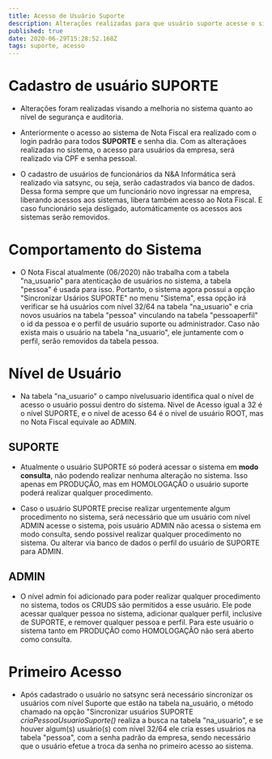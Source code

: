 ```yaml
---
title: Acesso de Usuário Suporte
description: Alterações realizadas para que usuário suporte acesse o sistema do Nota Fiscal
published: true
date: 2020-06-29T15:28:52.168Z
tags: suporte, acesso
---
```


# Cadastro de usuário SUPORTE

* Alterações foram realizadas visando a melhoria no sistema quanto ao nível de segurança e auditoria.

* Anteriormente o acesso ao sistema de Nota Fiscal era realizado com o login padrão para todos **SUPORTE** e senha dia. Com as alteraçãoes realizadas no sistema, o acesso para usuários da empresa, será realizado via CPF e senha pessoal.

* O cadastro de usuários de funcionários da N&A Informática será realizado via satsync, ou seja, serão cadastrados via banco de dados. Dessa forma sempre que um funcionário novo ingressar na empresa, liberando acessos aos sistemas, libera também acesso ao Nota Fiscal. E caso funcionário seja desligado, automáticamente os acessos aos sistemas serão removidos.

# Comportamento do Sistema

* O Nota Fiscal atualmente (06/2020) não trabalha com a tabela "na_usuario" para atenticação de usuários no sistema, a tabela "pessoa" é usada para isso. Portanto, o sistema agora possui a opção "Sincronizar Usários SUPORTE" no menu "Sistema", essa opção irá verificar se há usuários com nível 32/64 na tabela "na_usuario" e cria novos usuários na tabela "pessoa" vinculando na tabela "pessoaperfil" o id da pessoa e o perfil de usuário suporte ou administrador. Caso não exista mais o usuário na tabela "na_usuario", ele juntamente com o perfil, serão removidos da tabela pessoa. 

# Nível de Usuário

* Na tabela "na_usuario" o campo nivelusuario identifica qual o nível de acesso o usuário possui dentro do sistema. Nivel de Acesso igual a 32 é o nível SUPORTE, e o nivel de acesso 64 é o nivel de usuário ROOT, mas no Nota Fiscal equivale ao ADMIN.

## SUPORTE

* Atualmente o usuário SUPORTE só poderá acessar o sistema em **modo consulta**, não podendo realizar nenhuma alteração no sistema. Isso apenas em PRODUÇÂO, mas em HOMOLOGAÇÂO o usuário suporte poderá realizar qualquer procedimento.

* Caso o usuário SUPORTE precise realizar urgentemente algum procedimento no sistema, será necessário que um usuário com nível ADMIN acesse o sistema, pois usuário ADMIN não acessa o sistema em modo consulta, sendo  possivel realizar qualquer procedimento no sistema. Ou alterar via banco de dados o perfil do usuário de SUPORTE para ADMIN.

## ADMIN

* O nível admin foi adicionado para poder realizar qualquer procedimento no sistema, todos os CRUDS são permitidos a esse usuário. Ele pode acessar qualquer pessoa no sistema, adicionar qualquer perfil, inclusive de SUPORTE, e remover qualquer pessoa e perfil. Para este usuário o sistema tanto em PRODUÇÃO como HOMOLOGAÇÂO não será aberto como consulta.

# Primeiro Acesso

* Após cadastrado o usuário no satsync será necessário sincronizar os usuários com nível Suporte que estão na tabela na_usuário, o método chamado na opção "Sincronizar usuários SUPORTE *criaPessoaUsuarioSuporte()* realiza a busca na tabela "na_usuario", e se houver algum(s) usuário(s) com nível 32/64 ele cria esses usuários na tabela "pessoa", com a senha padrão da empresa, sendo necessário que o usuário efetue a troca da senha no primeiro acesso ao sistema.












